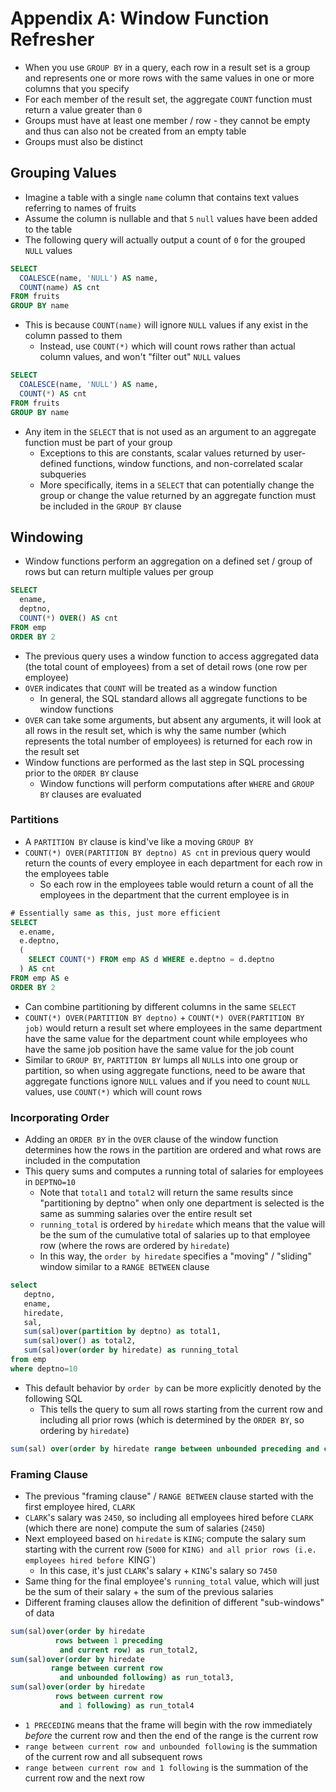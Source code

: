 # Appendix A: Window Function Refresher

* When you use `GROUP BY` in a query, each row in a result set is a group and represents one or more rows with the same values in one or more columns that you specify
* For each member of the result set, the aggregate `COUNT` function must return a value greater than `0`
* Groups must have at least one member / row - they cannot be empty and thus can also not be created from an empty table
* Groups must also be distinct

## Grouping Values

* Imagine a table with a single `name` column that contains text values referring to names of fruits
* Assume the column is nullable and that `5` `null` values have been added to the table
* The following query will actually output a count of `0` for the grouped `NULL` values

```sql
SELECT 
  COALESCE(name, 'NULL') AS name,
  COUNT(name) AS cnt
FROM fruits
GROUP BY name
```

* This is because `COUNT(name)` will ignore `NULL` values if any exist in the column passed to them
  * Instead, use `COUNT(*)` which will count rows rather than actual column values, and won't "filter out" `NULL` values

```sql
SELECT
  COALESCE(name, 'NULL') AS name,
  COUNT(*) AS cnt
FROM fruits
GROUP BY name
```

* Any item in the `SELECT` that is not used as an argument to an aggregate function must be part of your group
  * Exceptions to this are constants, scalar values returned by user-defined functions, window functions, and non-correlated scalar subqueries
  * More specifically, items in a `SELECT` that can potentially change the group or change the value returned by an aggregate function must be included in the `GROUP BY` clause

## Windowing

* Window functions perform an aggregation on a defined set / group of rows but can return multiple values per group

```sql
SELECT
  ename,
  deptno,
  COUNT(*) OVER() AS cnt
FROM emp
ORDER BY 2
```

* The previous query uses a window function to access aggregated data (the total count of employees) from a set of detail rows (one row per employee)
* `OVER` indicates that `COUNT` will be treated as a window function
  * In general, the SQL standard allows all aggregate functions to be window functions
* `OVER` can take some arguments, but absent any arguments, it will look at all rows in the result set, which is why the same number (which represents the total number of employees) is returned for each row in the result set
* Window functions are performed as the last step in SQL processing prior to the `ORDER BY` clause
  * Window functions will perform computations after `WHERE` and `GROUP BY` clauses are evaluated

### Partitions

* A `PARTITION BY` clause is kind've like a moving `GROUP BY`
* `COUNT(*) OVER(PARTITION BY deptno) AS cnt` in previous query would return the counts of every employee in each department for each row in the employees table
  * So each row in the employees table would return a count of all the employees in the department that the current employee is in

```sql
# Essentially same as this, just more efficient
SELECT
  e.ename,
  e.deptno,
  (
    SELECT COUNT(*) FROM emp AS d WHERE e.deptno = d.deptno
  ) AS cnt
FROM emp AS e
ORDER BY 2
```

* Can combine partitioning by different columns in the same `SELECT`
* `COUNT(*) OVER(PARTITION BY deptno)` + `COUNT(*) OVER(PARTITION BY job)` would return a result set where employees in the same department have the same value for the department count while employees who have the same job position have the same value for the job count
* Similar to `GROUP BY`, `PARTITION BY` lumps all `NULL`s into one group or partition, so when using aggregate functions, need to be aware that aggregate functions ignore `NULL` values and if you need to count `NULL` values, use `COUNT(*)` which will count rows

### Incorporating Order

* Adding an `ORDER BY` in the `OVER` clause of the window function determines how the rows in the partition are ordered and what rows are included in the computation
* This query sums and computes a running total of salaries for employees in `DEPTNO=10`
  * Note that `total1` and `total2` will return the same results since "partitioning by deptno" when only one department is selected is the same as summing salaries over the entire result set
  * `running_total` is ordered by `hiredate` which means that the value will be the sum of the cumulative total of salaries up to that employee row (where the rows are ordered by `hiredate`)
  * In this way, the `order by hiredate` specifies a "moving" / "sliding" window similar to a `RANGE BETWEEN` clause

```sql
select 
   deptno,
   ename,
   hiredate,
   sal,
   sum(sal)over(partition by deptno) as total1,
   sum(sal)over() as total2,
   sum(sal)over(order by hiredate) as running_total
from emp
where deptno=10
```

* This default behavior by `order by` can be more explicitly denoted by the following SQL
  * This tells the query to sum all rows starting from the current row and including all prior rows (which is determined by the `ORDER BY`, so ordering by `hiredate`)

```sql
sum(sal) over(order by hiredate range between unbounded preceding and current row) as running_total
```


### Framing Clause

* The previous "framing clause" / `RANGE BETWEEN` clause started with the first employee hired, `CLARK`
* `CLARK`'s salary was `2450`, so including all employees hired before `CLARK` (which there are none) compute the sum of salaries (`2450`)
* Next employeed based on `hiredate` is `KING`; compute the salary sum starting with the current row (`5000` for `KING) and all prior rows (i.e. employees hired before `KING`)
  * In this case, it's just `CLARK`'s salary + `KING`'s salary so `7450`
* Same thing for the final employee's `running_total` value, which will just be the sum of their salary + the sum of the previous salaries
* Different framing clauses allow the definition of different "sub-windows" of data

```sql
sum(sal)over(order by hiredate
          rows between 1 preceding
           and current row) as run_total2,
sum(sal)over(order by hiredate
         range between current row
           and unbounded following) as run_total3,
sum(sal)over(order by hiredate
          rows between current row
           and 1 following) as run_total4
```

* `1 PRECEDING` means that the frame will begin with the row immediately _before_ the current row and then the end of the range is the current row
* `range between current row and unbounded following` is the summation of the current row and all subsequent rows
* `range between current row and 1 following` is the summation of the current row and the next row
